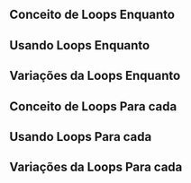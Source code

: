 
## Conceito de Loops Enquanto  
## Usando Loops Enquanto  
## Variações da Loops Enquanto  

## Conceito de Loops Para cada
## Usando Loops Para cada  
## Variações da Loops Para cada  
